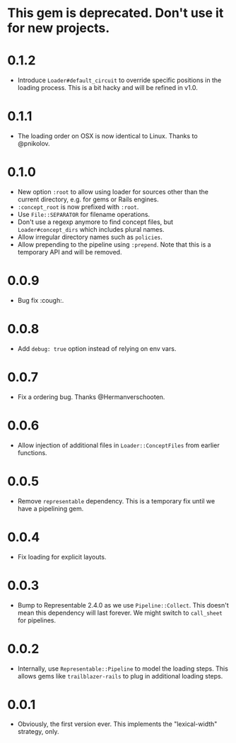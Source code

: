 # This gem is deprecated. Don't use it for new projects.

# 0.1.2

* Introduce `Loader#default_circuit` to override specific positions in the loading process. This is a bit hacky and will be
refined in v1.0.

# 0.1.1

* The loading order on OSX is now identical to Linux. Thanks to @pnikolov.

# 0.1.0

* New option `:root` to allow using loader for sources other than the current directory, e.g. for gems or Rails engines.
* `:concept_root` is now prefixed with `:root`.
* Use `File::SEPARATOR` for filename operations.
* Don't use a regexp anymore to find concept files, but `Loader#concept_dirs` which includes plural names.
* Allow irregular directory names such as `policies`.
* Allow prepending to the pipeline using `:prepend`. Note that this is a temporary API and will be removed.

# 0.0.9

* Bug fix :cough:.

# 0.0.8

* Add `debug: true` option instead of relying on env vars.

# 0.0.7

* Fix a ordering bug. Thanks @Hermanverschooten.

# 0.0.6

* Allow injection of additional files in `Loader::ConceptFiles` from earlier functions.

# 0.0.5

* Remove `representable` dependency. This is a temporary fix until we have a pipelining gem.

# 0.0.4

* Fix loading for explicit layouts.

# 0.0.3

* Bump to Representable 2.4.0 as we use `Pipeline::Collect`. This doesn't mean this dependency will last forever. We might switch to `call_sheet` for pipelines.

# 0.0.2

* Internally, use `Representable::Pipeline` to model the loading steps. This allows gems like `trailblazer-rails` to plug in additional loading steps.

# 0.0.1

* Obviously, the first version ever. This implements the "lexical-width" strategy, only.
